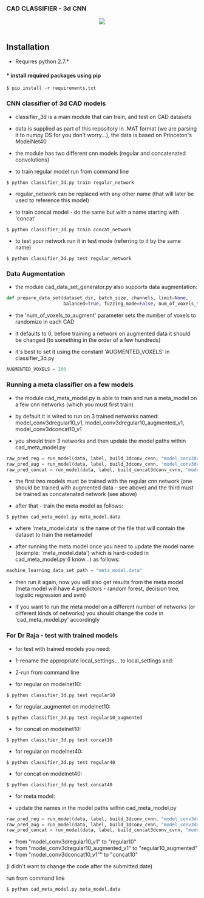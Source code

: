 ### CAD CLASSIFIER - 3d CNN

<div align="center">
  <img src="http://vision.cs.princeton.edu/projects/2014/ModelNet/data/apple//apple_000000247/apple_000000247_thumb.jpg"><br><br>
</div>


## Installation

* Requires python 2.7.*

#### * install required packages using pip
```shell
$ pip install -r requirements.txt
```

### CNN classifier of 3d CAD models

* classifier_3d is a main module that can train, and test on CAD datasets 

* data is supplied as part of this repository in .MAT format (we are parsing it to numpy DS for you don't worry...), the data is based on Princeton's ModelNet40
 
* the module has two different cnn models (regular and concatenated convolutions)

* to train regular model run from command line

```shell
$ python classifier_3d.py train regular_network
```

* regular_network can be replaced with any other name (that will later be used to reference this model)

* to train concat model - do the same but with a name starting with 'concat'

```shell
$ python classifier_3d.py train concat_network
```

* to test your network run it in test mode (referring to it by the same name)

```shell
$ python classifier_3d.py test regular_network
```

### Data Augmentation 

* the module cad_data_set_generator.py also supports data augmentation:

```python
def prepare_data_set(dataset_dir, batch_size, channels, limit=None,
                     balanced=True, fuzzing_mode=False, num_of_voxels_to_augment=0):
```

* the 'num_of_voxels_to_augment' parameter sets the number of voxels to randomize in each CAD

* it defaults to 0, before training a network on augmented data it should be changed (to something in the order of a few hundreds)

* it's best to set it using the constant 'AUGMENTED_VOXELS' in classifier_3d.py

```python
AUGMENTED_VOXELS = 200
```


### Running a meta classifier on a few models 

* the module cad_meta_model.py is able to train and run a meta_model on a few cnn networks (which you must first train)

* by default it is wired to run on 3 trained networks named: model_conv3dregular10_v1, model_conv3dregular10_augmented_v1, model_conv3dconcat10_v1

* you should train 3 networks and then update the model paths within cad_meta_model.py

```python
raw_pred_reg = run_model(data, label, build_3dconv_cvnn, "model_conv3dregular10_v1", regular_counter)
raw_pred_aug = run_model(data, label, build_3dconv_cvnn, "model_conv3dregular10_augmented_v1", data_aug_counter)
raw_pred_concat = run_model(data, label, build_concat3dconv_cvnn, "model_conv3dconcat10_v1", concat_counter)
```

* the first two models must be trained with the regular cnn network (one should be trained with augmented data - see above) and the third must be trained as concatenated network (see above)

* after that - train the meta model as follows:

```shell
$ python cad_meta_model.py meta_model.data 
```

* where 'meta_model.data' is the name of the file that will contain the dataset to train the metamodel

* after running the meta model once you need to update the model name (example: 'meta_model.data') which is hard-coded in cad_meta_model.py (I know...) as follows: 

```python
machine_learning_data_set_path = "meta_model.data"
```

* then run it again, now you will also get results from the meta model (meta model will have 4 predictors - random forest, decision tree, logistic regression and svm)

* if you want to run the meta model on a different number of networks (or different kinds of networks) you should change the code in 'cad_meta_model.py' accordingly

### For Dr Raja - test with trained models

* for test with trained models you need:
* 1-rename the appropriate local_settings... to local_settings and:
* 2-run from command line
 
* for regular on modelnet10:

```shell
$ python classifier_3d.py test regular10
```

* for regular_augmentet on modelnet10:

```shell
$ python classifier_3d.py test regular10_augmented
```

* for concat on modelnet10:

```shell
$ python classifier_3d.py test concat10
```

* for regular on modelnet40:

```shell
$ python classifier_3d.py test regular40
```

* for concat on modelnet40:
```shell
$ python classifier_3d.py test concat40
```

* for meta model:

* update the names in the model paths within cad_meta_model.py


```python
raw_pred_reg = run_model(data, label, build_3dconv_cvnn, "model_conv3dregular10_v1", regular_counter) 
raw_pred_aug = run_model(data, label, build_3dconv_cvnn, "model_conv3dregular10_augmented_v1", data_aug_counter)
raw_pred_concat = run_model(data, label, build_concat3dconv_cvnn, "model_conv3dconcat10_v1", concat_counter)
```

* from "model_conv3dregular10_v1" to "regular10"
* from "model_conv3dregular10_augmented_v1" to "regular10_augmented"
* from "model_conv3dconcat10_v1"" to "concat10"

(i didn't want to change the code after the submitted date)

run from command line

```shell
$ python cad_meta_model.py meta_model.data 
```
 

